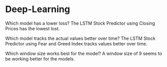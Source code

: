 # Deep-Learning

Which model has a lower loss?
The LSTM Stock Predictor using Closing Prices has the lowest lost.

Which model tracks the actual values better over time?
The LSTM Stock Predictor using Fear and Greed Index tracks values better over time.

Which window size works best for the model?
A window size of 9 seems to be working better for the models.
